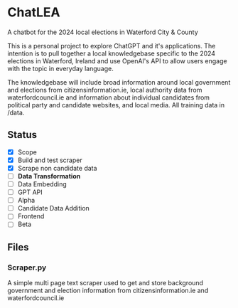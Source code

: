 # ChatLEA
A chatbot for the 2024 local elections in Waterford City &amp; County

This is a personal project to explore ChatGPT and it's applications. The intention is to pull together a local knowledgebase specific to the 2024 elections in Waterford, Ireland and use OpenAI's API to allow users engage with the topic in everyday language.

The knowledgebase will include broad information around local government and elections from citizensinformation.ie, local authority data from waterfordcouncil.ie and information about individual candidates from political party and candidate websites, and local media. All training data in /data.

## Status
- [x] Scope
- [x] Build and test scraper
- [x] Scrape non candidate data
- [ ] **Data Transformation**
- [ ] Data Embedding
- [ ] GPT API
- [ ] Alpha
- [ ] Candidate Data Addition
- [ ] Frontend
- [ ] Beta

## Files

### Scraper.py
A simple multi page text scraper used to get and store background government and election information from citizensinformation.ie and waterfordcouncil.ie

